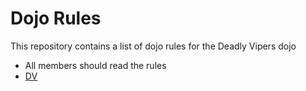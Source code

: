 Dojo Rules
==========

This repository contains a list of dojo rules for the Deadly Vipers dojo

* All members should read the rules
* [DV](https://github.com/deadlyvipers)
